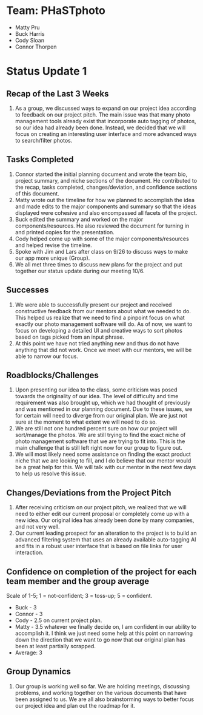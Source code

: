 # Team: PHaSTphoto
- Matty Pru
- Buck Harris
- Cody Sloan
- Connor Thorpen

# Status Update 1

## Recap of the Last 3 Weeks
1. As a group, we discussed ways to expand on our project idea according to 
feedback on our project pitch. The main issue was that many photo management 
tools already exist that incorporate auto tagging of photos, so our idea had 
already been done. Instead, we decided that we will focus on creating an 
interesting user interface and more advanced ways to search/filter photos.

## Tasks Completed
1. Connor started the initial planning document and wrote the team bio, project summary, and niche sections of the document. He contributed to the recap, tasks completed, changes/deviation, and confidence sections of this document.
2. Matty wrote out the timeline for how we planned to accomplish the idea and made edits to the major components and summary so that the ideas displayed were cohesive and also encompassed all facets of the project. 
3. Buck edited the summary and worked on the major components/resources. He also reviewed the document for turning in and printed copies for the presentation.
4. Cody helped come up with some of the major components/resources and helped revise the timeline.
5. Spoke with Jim and Lars after class on 9/26 to discuss ways to make our app more unique (Group).
6. We all met three times to discuss new plans for the project and put together our status update during our meeting 10/6.

## Successes
1. We were able to successfully present our project and received constructive feedback from our mentors about what we needed to do. This helped us realize that we need to find a pinpoint focus on what exactly our photo management software will do. As of now, we want to focus on developing a detailed UI and creative ways to sort photos based on tags picked from an input phrase.
2. At this point we have not tried anything new and thus do not have anything that did not work. Once we meet with our mentors, we will be able to narrow our focus.

## Roadblocks/Challenges
1. Upon presenting our idea to the class, some criticism was posed towards the originality of our idea. The level of difficulty and time requirement was also brought up, which we had thought of previously and was mentioned in our planning document. Due to these issues, we for certain will need to diverge from our original plan. We are just not sure at the moment to what extent we will need to do so.
2. We are still not one hundred percent sure on how our project will sort/manage the photos. We are still trying to find the exact niche of photo management software that we are trying to fit into. This is the main challenge that is still left right now for our group to figure out.
3. We will most likely need some assistance on finding the exact product niche that we are looking to fill, and I do believe that our mentor would be a great help for this. We will talk with our mentor in the next few days to help us resolve this issue.

## Changes/Deviations from the Project Pitch
1. After receiving criticism on our project pitch, we realized that we will need to either edit our current proposal or completely come up with a new idea. Our original idea has already been done by many companies, and not very well.
2. Our current leading prospect for an alteration to the project is to build an advanced filtering system that uses an already available auto-tagging AI and fits in a robust user interface that is based on file links for user interaction.

## Confidence on completion of the project for each team member and the group average
Scale of 1-5; 1 = not-confident; 3 = toss-up; 5 = confident.
- Buck - 3 
- Connor - 3
- Cody - 2.5 on current project plan.
- Matty - 3.5 whatever we finally decide on, I am confident in our ability to accomplish it. I think we just need some help at this point on narrowing down the direction that we want to go now that our original plan has been at least partially scrapped.
- Average: 3

## Group Dynamics
1. Our group is working well so far. We are holding meetings, discussing problems, and working together on the various documents that have been assigned to us. We are all also brainstorming ways to better focus our project idea and plan out the roadmap for it.
